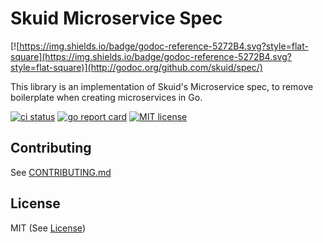 # Skuid Microservice Spec

[![https://img.shields.io/badge/godoc-reference-5272B4.svg?style=flat-square](https://img.shields.io/badge/godoc-reference-5272B4.svg?style=flat-square)](http://godoc.org/github.com/skuid/spec/)

This library is an implementation of Skuid's Microservice spec, to remove
boilerplate when creating microservices in Go.

[![ci status](https://github.com/skuid/spec/workflows/ci/badge.svg)](https://github.com/skuid/spec/actions)
[![go report card](https://goreportcard.com/badge/github.com/skuid/spec "go report card")](https://goreportcard.com/report/github.com/skuid/spec)
[![MIT license](https://img.shields.io/badge/license-MIT-brightgreen.svg)](https://opensource.org/licenses/MIT)

## Contributing

See [CONTRIBUTING.md](/CONTRIBUTING.md)

## License

MIT (See [License](/LICENSE))